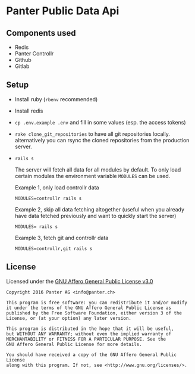 # Panter Public Data Api

## Components used

* Redis
* Panter Controllr
* Github
* Gitlab

## Setup

* Install ruby (`rbenv` recommended)
* Install redis
* `cp .env.example .env` and fill in some values (esp. the access tokens)
* `rake clone_git_repositories` to have all git repositories locally.
  alternatively you can rsync the cloned repositories from the production
  server.
* `rails s`

  The server will fetch all data for all modules by default. To only load
  certain modules the environment variable `MODULES` can be used.

  Example 1, only load controllr data

  `MODULES=controllr rails s`

  Example 2, skip all data fetching altogether (useful when you already have
  data fetched previously and want to quickly start the server)

  `MODULES= rails s`

  Example 3, fetch git and controllr data

  `MODULES=controllr,git rails s`

## License

Licensed under the [GNU Affero General Public License v3.0](LICENSE)

    Copyright 2016 Panter AG <info@panter.ch>

    This program is free software: you can redistribute it and/or modify
    it under the terms of the GNU Affero General Public License as
    published by the Free Software Foundation, either version 3 of the
    License, or (at your option) any later version.

    This program is distributed in the hope that it will be useful,
    but WITHOUT ANY WARRANTY; without even the implied warranty of
    MERCHANTABILITY or FITNESS FOR A PARTICULAR PURPOSE. See the
    GNU Affero General Public License for more details.

    You should have received a copy of the GNU Affero General Public License
    along with this program. If not, see <http://www.gnu.org/licenses/>.
